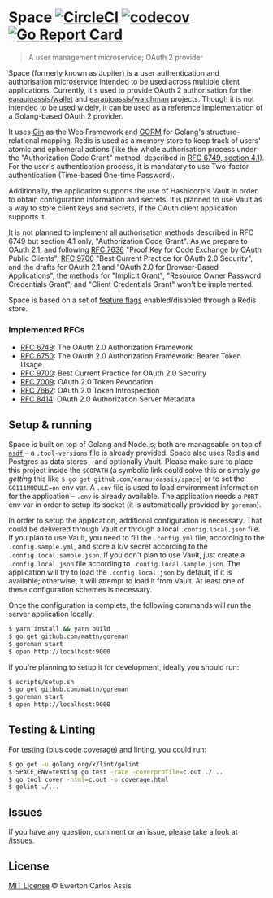 # Space [![CircleCI](https://dl.circleci.com/status-badge/img/gh/earaujoassis/space/tree/master.svg?style=svg)](https://dl.circleci.com/status-badge/redirect/gh/earaujoassis/space/tree/master) [![codecov](https://codecov.io/gh/earaujoassis/space/branch/master/graph/badge.svg)](https://codecov.io/gh/earaujoassis/space) [![Go Report Card](https://goreportcard.com/badge/github.com/earaujoassis/space)](https://goreportcard.com/report/github.com/earaujoassis/space)

> A user management microservice; OAuth 2 provider

Space (formerly known as Jupiter) is a user authentication and
authorisation microservice intended to be used across multiple client
applications. Currently, it's used to provide OAuth 2 authorisation for the
[earaujoassis/wallet](https://github.com/earaujoassis/wallet) and
[earaujoassis/watchman](https://github.com/earaujoassis/watchman) projects.
Though it is not intended to be used widely, it can be used as a reference
implementation of a Golang-based OAuth 2 provider.

It uses [Gin](https://gin-gonic.github.io/gin/) as the Web Framework and
[GORM](http://gorm.io/) for Golang's structure&ndash;relational mapping.
Redis is used as a memory store to keep track of users' atomic and ephemeral
actions (like the whole authorisation process under the "Authorization Code
Grant" method, described in
[RFC 6749, section 4.1](https://tools.ietf.org/html/rfc6749#section-4.1)).
For the user's authentication process, it is mandatory to use Two-factor
authentication (Time-based One-time Password).

Additionally, the application supports the use of Hashicorp's Vault in order
to obtain configuration information and secrets. It is planned to use Vault
as a way to store client keys and secrets, if the OAuth client application
supports it.

It is not planned to implement all authorisation methods described in RFC
6749 but section 4.1 only, "Authorization Code Grant". As we prepare to OAuth
2.1, and following [RFC 7636](https://www.rfc-editor.org/rfc/rfc7636) "Proof
Key for Code Exchange by OAuth Public Clients",
[RFC 9700](https://www.ietf.org/rfc/rfc9700.html) "Best Current Practice for
OAuth 2.0 Security", and the drafts for OAuth 2.1 and "OAuth 2.0 for
Browser-Based Applications", the methods for "Implicit Grant", "Resource
Owner Password Credentials Grant", and "Client Credentials Grant" won't be
implemented.

Space is based on a set of [feature flags](docs/feature-gate.md)
enabled/disabled through a Redis store.

### Implemented RFCs

- [RFC 6749](https://tools.ietf.org/html/rfc6749): The OAuth 2.0 Authorization Framework
- [RFC 6750](https://datatracker.ietf.org/doc/html/rfc6750): The OAuth 2.0 Authorization Framework: Bearer Token Usage
- [RFC 9700](https://www.ietf.org/rfc/rfc9700.html): Best Current Practice for OAuth 2.0 Security
- [RFC 7009](https://datatracker.ietf.org/doc/html/rfc7009): OAuth 2.0 Token Revocation
- [RFC 7662](https://datatracker.ietf.org/doc/html/rfc7662): OAuth 2.0 Token Introspection
- [RFC 8414](https://datatracker.ietf.org/doc/html/rfc8414): OAuth 2.0 Authorization Server Metadata

## Setup & running

Space is built on top of Golang and Node.js; both are manageable on top of
[`asdf`](https://github.com/asdf-vm/asdf) – a `.tool-versions` file is
already provided. Space also uses Redis and Postgres as data stores – and
optionally Vault. Please make sure to place this project inside the `$GOPATH`
(a symbolic link could solve this or simply *go getting* this like
`$ go get github.com/earaujoassis/space`) or to set the `GO111MODULE=on` env
var. A `.env` file is used to load environment information for the
application – `.env` is already available. The application needs a `PORT` env
var in order to setup its socket (it is automatically provided by `goreman`).

In order to setup the application, additional configuration is necessary.
That could be delivered through Vault or through a local `.config.local.json`
file. If you plan to use Vault, you need to fill the `.config.yml` file,
according to the `.config.sample.yml`, and store a k/v secret according to
the `.config.local.sample.json`. If you don't plan to use Vault, just create
a `.config.local.json` file according to `.config.local.sample.json`. The
application will try to load the `.config.local.json` by default, if it is
available; otherwise, it will attempt to load it from Vault. At least one of
these configuration schemes is necessary.

Once the configuration is complete, the following commands will run the
server application locally:

```sh
$ yarn install && yarn build
$ go get github.com/mattn/goreman
$ goreman start
$ open http://localhost:9000
```

If you're planning to setup it for development, ideally you should run:

```sh
$ scripts/setup.sh
$ go get github.com/mattn/goreman
$ goreman start
$ open http://localhost:9000
```

## Testing & Linting

For testing (plus code coverage) and linting, you could run:

```sh
$ go get -u golang.org/x/lint/golint
$ SPACE_ENV=testing go test -race -coverprofile=c.out ./...
$ go tool cover -html=c.out -o coverage.html
$ golint ./...
```

## Issues

If you have any question, comment or an issue, please take a look at
[/issues](https://github.com/earaujoassis/space/issues).

## License

[MIT License](http://earaujoassis.mit-license.org/) &copy; Ewerton Carlos Assis
